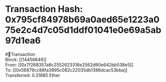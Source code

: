 
Transaction Hash: 0x795cf84978b69a0aed65e1223a075e2c4d7c05d1ddf01041e0e69a5ab97d1ea6
====================================================================================
  
#💸Transaction  
Block: [[14456649]]  
From: [[0x7f268357a8c2552623316e2562d90e642bb538e5]]  
To: [[0x56879cc88fa3895c082c22035db1386dcac53bba]]  
Transferred: 0.31885 Ether